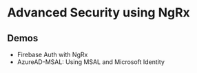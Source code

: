 # Advanced Security using NgRx

## Demos

- Firebase Auth with NgRx 
- AzureAD-MSAL: Using MSAL and Microsoft Identity